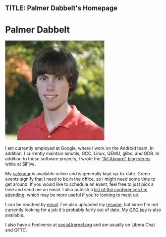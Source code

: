TITLE: Palmer Dabbelt's Homepage
--------------------------------

# Palmer Dabbelt

![A photo of me](assets/me.jpeg)

I am currently employed at Google, where I work on the Android team.  In
addition, I currently maintain binutils, GCC, Linux, QEMU, glibc, and
GDB.  In addition to these software projects, I
wrote the ["All Aboard" blog series](http://sifive.com/blog) while at
SiFive.

My [calendar](calendar.html) is available online and is
generally kept up-to-date.  Green events signify that I need to be in the
office, so I might need some time to get around.  If you would like to schedule
an event, feel free to just pick a time and send me an email.  I also
publish a [list of the conferences I'm attending](conferences.html),
which may be more useful if you're looking to meet up.

I can be reached by
[email](mailto:palmer+about@dabbelt.com). I've
also uploaded my [resume](resume.pdf), but since I'm not currently
looking for a job it's probably fairly out of date.  My [GPG
key](palmer-dabbelt.gpg) is also available.

<p>I also have a Fediverse at <a href="https://social.kernel.org/palmer"
rel=me>social.kernel.org</a> and am usually on Libera.Chat and OFTC.</p>
